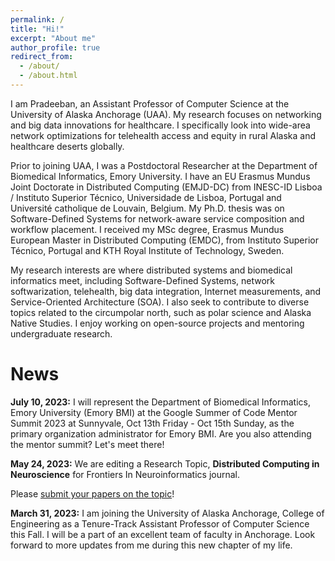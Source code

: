 ```yaml
---
permalink: /
title: "Hi!"
excerpt: "About me"
author_profile: true
redirect_from: 
  - /about/
  - /about.html
---
```


I am Pradeeban, an Assistant Professor of Computer Science at the University of Alaska Anchorage (UAA). My research focuses on networking and big data innovations for healthcare. I specifically look into wide-area network optimizations for telehealth access and equity in rural Alaska and healthcare deserts globally.

Prior to joining UAA, I was a Postdoctoral Researcher at the Department of Biomedical Informatics, Emory University. I have an EU Erasmus Mundus Joint Doctorate in Distributed Computing (EMJD-DC) from INESC-ID Lisboa / Instituto Superior Técnico, Universidade de Lisboa, Portugal and Université catholique de Louvain, Belgium. My Ph.D. thesis was on Software-Defined Systems for network-aware service composition and workflow placement. I received my MSc degree, Erasmus Mundus European Master in Distributed Computing (EMDC), from Instituto Superior Técnico, Portugal and KTH Royal Institute of Technology, Sweden.

My research interests are where distributed systems and biomedical informatics meet, including Software-Defined Systems, network softwarization, telehealth, big data integration, Internet measurements, and Service-Oriented Architecture (SOA). I also seek to contribute to diverse topics related to the circumpolar north, such as polar science and Alaska Native Studies. I enjoy working on open-source projects and mentoring undergraduate research.

News
======
**July 10, 2023:** I will represent the Department of Biomedical Informatics, Emory University (Emory BMI) at the Google Summer of Code Mentor Summit 2023 at Sunnyvale, Oct 13th Friday - Oct 15th Sunday, as the primary organization administrator for Emory BMI. Are you also attending the mentor summit? Let's meet there!

**May 24, 2023:** We are editing a Research Topic, **Distributed Computing in Neuroscience** for Frontiers In Neuroinformatics journal.

Please [submit your papers on the topic](https://www.frontiersin.org/research-topics/56857/distributed-computing-in-neuroscience)!

**March 31, 2023:** I am joining the University of Alaska Anchorage, College of Engineering as a Tenure-Track Assistant Professor of Computer Science this Fall. I will be a part of an excellent team of faculty in Anchorage. Look forward to more updates from me during this new chapter of my life.